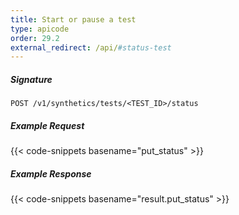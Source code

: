 ```yaml
---
title: Start or pause a test
type: apicode
order: 29.2
external_redirect: /api/#status-test
---
```


##### Signature
`POST /v1/synthetics/tests/<TEST_ID>/status`

##### Example Request

{{< code-snippets basename="put_status" >}}

##### Example Response

{{< code-snippets basename="result.put_status" >}}
